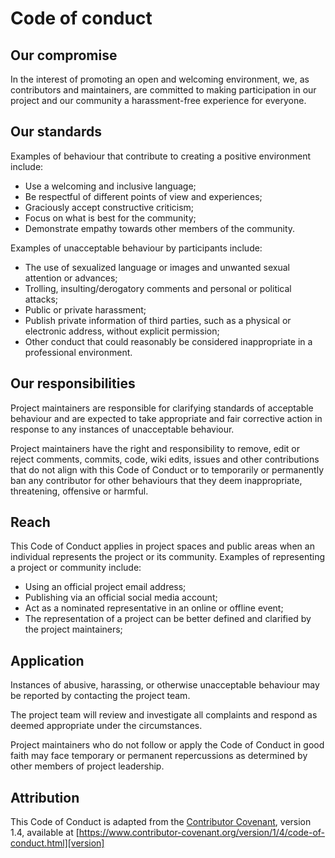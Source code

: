 # Code of conduct

## Our compromise

In the interest of promoting an open and welcoming environment, we, as contributors and maintainers, are committed to making participation in our project and our community a harassment-free experience for everyone.

## Our standards

Examples of behaviour that contribute to creating a positive environment include:

- Use a welcoming and inclusive language;
- Be respectful of different points of view and experiences;
- Graciously accept constructive criticism;
- Focus on what is best for the community;
- Demonstrate empathy towards other members of the community.

Examples of unacceptable behaviour by participants include:

- The use of sexualized language or images and unwanted sexual attention or advances;
- Trolling, insulting/derogatory comments and personal or political attacks;
- Public or private harassment;
- Publish private information of third parties, such as a physical or electronic address, without explicit permission;
- Other conduct that could reasonably be considered inappropriate in a professional environment.

## Our responsibilities

Project maintainers are responsible for clarifying standards of acceptable behaviour and are expected to take appropriate and fair corrective action in response to any instances of unacceptable behaviour.

Project maintainers have the right and responsibility to remove, edit or reject comments, commits, code, wiki edits, issues and other contributions that do not align with this Code of Conduct or to temporarily or permanently ban any contributor for other behaviours that they deem inappropriate, threatening, offensive or harmful.

## Reach

This Code of Conduct applies in project spaces and public areas when an individual represents the project or its community. Examples of representing a project or community include:

- Using an official project email address;
- Publishing via an official social media account;
- Act as a nominated representative in an online or offline event;
- The representation of a project can be better defined and clarified by the project maintainers;

## Application

Instances of abusive, harassing, or otherwise unacceptable behaviour may be reported by contacting the project team.

The project team will review and investigate all complaints and respond as deemed appropriate under the circumstances.

Project maintainers who do not follow or apply the Code of Conduct in good faith may face temporary or permanent repercussions as determined by other members of project leadership.

## Attribution

This Code of Conduct is adapted from the [Contributor Covenant][homepage], version 1.4, available at [https://www.contributor-covenant.org/version/1/4/code-of-conduct.html][version]

[homepage]: https://www.contributor-covenant.org/
[version]: https://www.contributor-covenant.org/version/1/4/code-of-conduct.html
